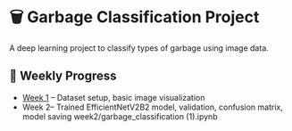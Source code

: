 # 🗑️ Garbage Classification Project

A deep learning project to classify types of garbage using image data.

## 📅 Weekly Progress

- [Week 1](garbage_classification.ipynb) – Dataset setup, basic image visualization
- Week 2– Trained EfficientNetV2B2 model, validation, confusion matrix, model saving
week2/garbage_classification (1).ipynb
